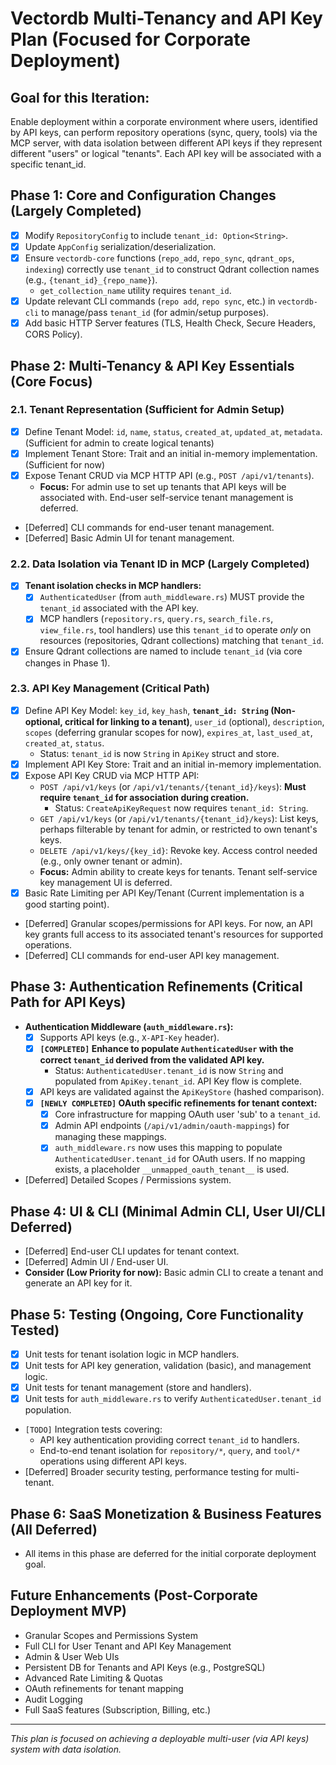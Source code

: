 # Vectordb Multi-Tenancy and API Key Plan (Focused for Corporate Deployment)

## Goal for this Iteration:
Enable deployment within a corporate environment where users, identified by API keys, can perform repository operations (sync, query, tools) via the MCP server, with data isolation between different API keys if they represent different "users" or logical "tenants". Each API key will be associated with a specific tenant_id.

## Phase 1: Core and Configuration Changes (Largely Completed)

-   [x] Modify `RepositoryConfig` to include `tenant_id: Option<String>`.
-   [x] Update `AppConfig` serialization/deserialization.
-   [x] Ensure `vectordb-core` functions (`repo_add`, `repo_sync`, `qdrant_ops`, `indexing`) correctly use `tenant_id` to construct Qdrant collection names (e.g., `{tenant_id}_{repo_name}`).
    -   `get_collection_name` utility requires `tenant_id`.
-   [x] Update relevant CLI commands (`repo add`, `repo sync`, etc.) in `vectordb-cli` to manage/pass `tenant_id` (for admin/setup purposes).
-   [x] Add basic HTTP Server features (TLS, Health Check, Secure Headers, CORS Policy).

## Phase 2: Multi-Tenancy & API Key Essentials (Core Focus)

### 2.1. Tenant Representation (Sufficient for Admin Setup)
-   [x] Define Tenant Model: `id`, `name`, `status`, `created_at`, `updated_at`, `metadata`. (Sufficient for admin to create logical tenants)
-   [x] Implement Tenant Store: Trait and an initial in-memory implementation. (Sufficient for now)
-   [x] Expose Tenant CRUD via MCP HTTP API (e.g., `POST /api/v1/tenants`).
    -   **Focus:** For admin use to set up tenants that API keys will be associated with. End-user self-service tenant management is deferred.
-   [Deferred] CLI commands for end-user tenant management.
-   [Deferred] Basic Admin UI for tenant management.

### 2.2. Data Isolation via Tenant ID in MCP (Largely Completed)
-   [x] **Tenant isolation checks in MCP handlers:**
    -   [x] `AuthenticatedUser` (from `auth_middleware.rs`) MUST provide the `tenant_id` associated with the API key.
    -   [x] MCP handlers (`repository.rs`, `query.rs`, `search_file.rs`, `view_file.rs`, tool handlers) use this `tenant_id` to operate *only* on resources (repositories, Qdrant collections) matching that `tenant_id`.
-   [x] Ensure Qdrant collections are named to include `tenant_id` (via core changes in Phase 1).

### 2.3. API Key Management (Critical Path)
-   [x] Define API Key Model: `key_id`, `key_hash`, **`tenant_id: String` (Non-optional, critical for linking to a tenant)**, `user_id` (optional), `description`, `scopes` (deferring granular scopes for now), `expires_at`, `last_used_at`, `created_at`, `status`.
    -   Status: `tenant_id` is now `String` in `ApiKey` struct and store.
-   [x] Implement API Key Store: Trait and an initial in-memory implementation.
-   [x] Expose API Key CRUD via MCP HTTP API:
    -   `POST /api/v1/keys` (or `/api/v1/tenants/{tenant_id}/keys`): **Must require `tenant_id` for association during creation.**
        -   Status: `CreateApiKeyRequest` now requires `tenant_id: String`.
    -   `GET /api/v1/keys` (or `/api/v1/tenants/{tenant_id}/keys`): List keys, perhaps filterable by tenant for admin, or restricted to own tenant's keys.
    -   `DELETE /api/v1/keys/{key_id}`: Revoke key. Access control needed (e.g., only owner tenant or admin).
    -   **Focus:** Admin ability to create keys for tenants. Tenant self-service key management UI is deferred.
-   [x] Basic Rate Limiting per API Key/Tenant (Current implementation is a good starting point).
-   [Deferred] Granular scopes/permissions for API keys. For now, an API key grants full access to its associated tenant's resources for supported operations.
-   [Deferred] CLI commands for end-user API key management.

## Phase 3: Authentication Refinements (Critical Path for API Keys)

-   **Authentication Middleware (`auth_middleware.rs`):**
    -   [x] Supports API keys (e.g., `X-API-Key` header).
    -   [x] **`[COMPLETED]` Enhance to populate `AuthenticatedUser` with the correct `tenant_id` derived from the validated API key.**
        -   Status: `AuthenticatedUser.tenant_id` is now `String` and populated from `ApiKey.tenant_id`. API Key flow is complete.
    -   [x] API keys are validated against the `ApiKeyStore` (hashed comparison).
    -   [x] **`[NEWLY COMPLETED]` OAuth specific refinements for tenant context:**
        -   [x] Core infrastructure for mapping OAuth user 'sub' to a `tenant_id`.
        -   [x] Admin API endpoints (`/api/v1/admin/oauth-mappings`) for managing these mappings.
        -   [x] `auth_middleware.rs` now uses this mapping to populate `AuthenticatedUser.tenant_id` for OAuth users. If no mapping exists, a placeholder `__unmapped_oauth_tenant__` is used.
-   [Deferred] Detailed Scopes / Permissions system.

## Phase 4: UI & CLI (Minimal Admin CLI, User UI/CLI Deferred)

-   [Deferred] End-user CLI updates for tenant context.
-   [Deferred] Admin UI / End-user UI.
-   **Consider (Low Priority for now):** Basic admin CLI to create a tenant and generate an API key for it.

## Phase 5: Testing (Ongoing, Core Functionality Tested)

-   [x] Unit tests for tenant isolation logic in MCP handlers.
-   [x] Unit tests for API key generation, validation (basic), and management logic.
-   [x] Unit tests for tenant management (store and handlers).
-   [x] Unit tests for `auth_middleware.rs` to verify `AuthenticatedUser.tenant_id` population.
-   `[TODO]` Integration tests covering:
    - API key authentication providing correct `tenant_id` to handlers.
    - End-to-end tenant isolation for `repository/*`, `query`, and `tool/*` operations using different API keys.
-   [Deferred] Broader security testing, performance testing for multi-tenant.

## Phase 6: SaaS Monetization & Business Features (All Deferred)
- All items in this phase are deferred for the initial corporate deployment goal.

## Future Enhancements (Post-Corporate Deployment MVP)
- Granular Scopes and Permissions System
- Full CLI for User Tenant and API Key Management
- Admin & User Web UIs
- Persistent DB for Tenants and API Keys (e.g., PostgreSQL)
- Advanced Rate Limiting & Quotas
- OAuth refinements for tenant mapping
- Audit Logging
- Full SaaS features (Subscription, Billing, etc.)

---
*This plan is focused on achieving a deployable multi-user (via API keys) system with data isolation.* 